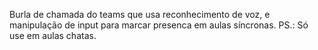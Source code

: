 Burla de chamada do teams que usa reconhecimento de voz, e manipulação de input para marcar presenca em aulas síncronas.
PS.: Só use em aulas chatas.
